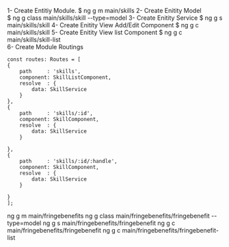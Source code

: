 
1- Create Entitiy Module.
   $ ng g m main/skills
2- Create Enitity Model   
   $ ng g class main/skills/skill --type=model
3- Create Enitity Service 
   $ ng g s main/skills/skill
4- Create Enitity View Add/Edit Component 
   $ ng g c main/skills/skill
5- Create Enitity View list Component 
   $ ng g c main/skills/skill-list    
6- Create Module Routings 


    const routes: Routes = [
    {
        path     : 'skills',
        component: SkillListComponent,
        resolve  : {
            data: SkillService
        }
    },
    {
        path     : 'skills/:id',
        component: SkillComponent,
        resolve  : {
            data: SkillService
        }
        
    },
    {
        path     : 'skills/:id/:handle',
        component: SkillComponent,
        resolve  : {
            data: SkillService
        }
        
    }
    ];   






ng g m main/fringebenefits
ng g class main/fringebenefits/fringebenefit --type=model
ng g s main/fringebenefits/fringebenefit
ng g c main/fringebenefits/fringebenefit
ng g c main/fringebenefits/fringebenefit-list    